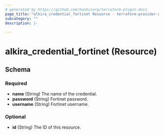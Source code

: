 ```yaml
---
# generated by https://github.com/hashicorp/terraform-plugin-docs
page_title: "alkira_credential_fortinet Resource - terraform-provider-alkira"
subcategory: ""
description: |-
  
---
```


# alkira_credential_fortinet (Resource)





<!-- schema generated by tfplugindocs -->
## Schema

### Required

- **name** (String) The name of the credential.
- **password** (String) Fortinet password.
- **username** (String) Fortinet username.

### Optional

- **id** (String) The ID of this resource.


